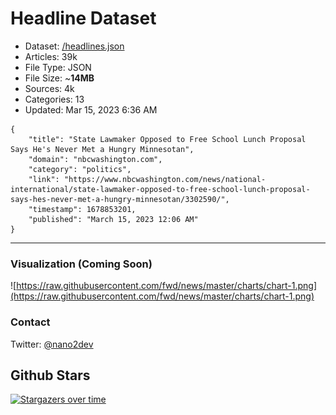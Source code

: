 # Headline Dataset

- Dataset: [/headlines.json](https://raw.githubusercontent.com/fwd/news/master/headlines.json) 
- Articles: 39k
- File Type: JSON
- File Size: ~**14MB**
- Sources: 4k
- Categories: 13
- Updated: Mar 15, 2023 6:36 AM

```
{
    "title": "State Lawmaker Opposed to Free School Lunch Proposal Says He's Never Met a Hungry Minnesotan",
    "domain": "nbcwashington.com",
    "category": "politics",
    "link": "https://www.nbcwashington.com/news/national-international/state-lawmaker-opposed-to-free-school-lunch-proposal-says-hes-never-met-a-hungry-minnesotan/3302590/",
    "timestamp": 1678853201,
    "published": "March 15, 2023 12:06 AM"
}
```

---

### Visualization (Coming Soon)

![https://raw.githubusercontent.com/fwd/news/master/charts/chart-1.png](https://raw.githubusercontent.com/fwd/news/master/charts/chart-1.png)

### Contact 

Twitter: [@nano2dev](https://twitter.com/nano2dev)

## Github Stars

[![Stargazers over time](https://starchart.cc/fwd/news.svg)](https://starchart.cc/fwd/news)
